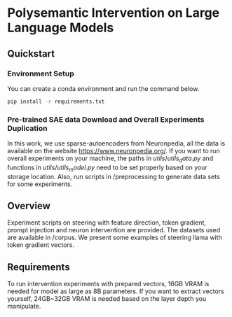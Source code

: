 # Polysemantic Intervention on Large Language Models
## Quickstart
### Environment Setup
You can create a conda environment and run the command below.
```bash
pip install -r requirements.txt
```

### Pre-trained SAE data Download and Overall Experiments Duplication
In this work, we use sparse-autoencoders from Neuronpedia, all the data is available on the website <https://www.neuronpedia.org/>. If you want to run overall experiments on your machine, the paths in $utils/utils_data.py$ and functions in $utils/utils_model.py$ need to be set properly based on your storage location. Also, run scripts in /preprocessing to generate data sets for some experiments.

## Overview
Experiment scripts on steering with feature direction, token gradient, prompt injection and neuron intervention are provided. The datasets used are available in /corpus. We present some examples of steering llama with token gradient vectors.

## Requirements
To run intervention experiments with prepared vectors, 16GB VRAM is needed for model as large as 8B parameters. If you want to extract vectors yourself, 24GB~32GB VRAM is needed based on the layer depth you manipulate.
